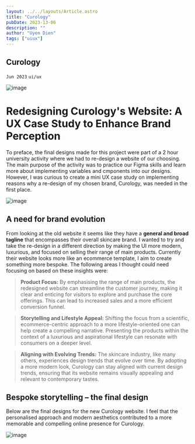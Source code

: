 ```yaml
---
layout: ../../layouts/Article.astro
title: "Curology"
pubDate: 2023-13-06
description: ""
author: "Uyen Dien"
tags: ["uiux"]
---
```


## Curology

`Jun 2023`
`ui/ux`

![image](/assets/curology/curology-1.png)

# Redesigning Curology's Website: A UX Case Study to Enhance Brand Perception

To preface, the final designs made for this project were part of a 2 hour university activity where we had to re-design a website of our choosing. The main purpose of the activity was to practice our Figma skills and learn more about implementing variables and cmponents into our designs. However, I was curious to create a mini UX case study on implementing reasons why a re-design of my chosen brand, Curology, was needed in the first place. 

![image](/assets/curology/curology-6.png)

## A need for brand evolution

From looking at the old website it seems like they have a **general and broad tagline** that encompasses their overall skincare brand. I wanted to try and take the re-design in a different direction by making the UI more modern, luxurious, and focused on selling their range of main products. Currently their website looks more like an ecommerce template, I aim to create something more bespoke. The following areas I thought could need focusing on based on these insights were:

> **Product Focus:** By emphasising the range of main products, the redesigned website can streamline the customer journey, making it clear and enticing for visitors to explore and purchase the core offerings. This can lead to increased sales and a more efficient conversion funnel.

> **Storytelling and Lifestyle Appeal:** Shifting the focus from a scientific, ecommerce-centric approach to a more lifestyle-oriented one can help create a compelling narrative. Presenting the products within the context of a luxurious and aspirational lifestyle can resonate with consumers on a deeper level.

> **Aligning with Evolving Trends:** The skincare industry, like many others, experiences design trends that evolve over time. By adopting a more modern look, Curology can stay aligned with current design trends, ensuring that its website remains visually appealing and relevant to contemporary tastes.

## Bespoke storytelling – the final design
Below are the final designs for the new Curology website. I feel that the personalised approach and modern aesthetics contributed to a more memorable and compelling online presence for Curology.

![image](/assets/curology/curology-5.png)